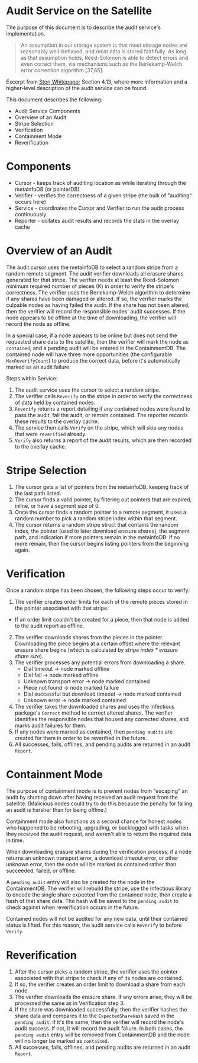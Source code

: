 # Audit Service on the Satellite

The purpose of this document is to describe the audit service's implementation.

>An assumption in our storage system is that most storage nodes are reasonably well-behaved, and most data is stored faithfully. As long as that assumption holds, Reed-Solomon is able to detect errors and even correct them, via mechanisms such as the Berlekamp-Welch error correction algorithm [37,65].

Excerpt from [Storj Whitepaper](https://storj.io/storjv3.pdf) Section 4.13, where more information and a higher-level description of the audit service can be found.

This document describes the following:
- Audit Service Components
- Overview of an Audit
- Stripe Selection
- Verification
- Containment Mode
- Reverification

# Components

- Cursor - keeps track of auditing location as while iterating through the metainfoDB (or pointerDB)
- Verifier - verifies the correctness of a given stripe (the bulk of "auditing" occurs here)
- Service - coordinates the Cursor and Verifier to run the audit process continuously
- Reporter - collates audit results and records the stats in the overlay cache

# Overview of an Audit

The audit cursor uses the metainfoDB to select a random stripe from a random remote segment. The audit verifier downloads all erasure shares generated for that stripe. The verifier needs at least the Reed-Solomon minimum required number of pieces (K) in order to verify the stripe's correctness. The verifier uses the Berlekamp-Welch algorithm to determine if any shares have been damaged or altered. If so, the verifier marks the culpable nodes as having failed the audit. If the share has not been altered, then the verifier will record the responsible nodes' audit successes. If the node appears to be offline at the time of downloading, the verifier will record the node as offline.

In a special case, if a node appears to be online but does not send the requested share data to the satellite, then the verifier will mark the node as `contained`, and a pending audit will be entered in the ContainmentDB. The contained node will have three more opportunities (the configurable `MaxReverifyCount`) to produce the correct data, before it's automatically marked as an audit failure.

Steps within Service:
1. The audit service uses the cursor to select a random stripe.
2. The verifier calls `Reverify` on the stripe in order to verify the correctness of data held by contained nodes.
3. `Reverify` returns a report detailing if any contained nodes were found to pass the audit, fail the audit, or remain contained. The reporter records these results to the overlay cache.
4. The service then calls `Verify` on the stripe, which will skip any nodes that were `reverified` already.
5. `Verify` also returns a report of the audit results, which are then recorded to the overlay cache.

# Stripe Selection

1. The cursor gets a list of pointers from the metainfoDB, keeping track of the last path listed.
2. The cursor finds a valid pointer, by filtering out pointers that are expired, inline, or have a segment size of 0.
3. Once the cursor finds a random pointer to a remote segment, it uses a random number to pick a random stripe index within that segment.
4. The cursor returns a random stripe struct that contains the random index, the pointer (used to later download erasure shares), the segment path, and indication if more pointers remain in the metainfoDB. If no more remain, then the cursor begins listing pointers from the beginning again.

# Verification

Once a random stripe has been chosen, the following steps occur to verify:
1. The verifier creates order limits for each of the remote pieces stored in the pointer associated with that stripe.
 - If an order limit couldn't be created for a piece, then that node is added to the audit report as offline.
2. The verifier downloads shares from the pieces in the pointer. Downloading the piece begins at a certain offset where the relevant erasure share begins (which is calculated by _stripe index * erasure share size_).
3. The verifier processes any potential errors from downloading a share.
    - Dial timeout -> node marked offline
    - Dial fail -> node marked offline
    - Unknown transport error -> node marked contained
    - Piece not found -> node marked failure
    - Dial successful but download timeout -> node marked contained
    - Unknown error -> node marked contained
4. The verifier takes the downloaded shares and uses the Infectious package's `Correct` method to correct altered shares. The verifier identifies the responsible nodes that housed any corrected shares, and marks audit failures for them.
5. If any nodes were marked as contained, then `pending audits` are created for them in order to be reverified in the future.
6. All successes, fails, offlines, and pending audits are returned in an audit `Report`.

# Containment Mode

The purpose of containment mode is to prevent nodes from "escaping" an audit by shutting down after having received an audit request from the satellite. (Malicious nodes could try to do this because the penalty for failing an audit is harsher than for being offline.)

Containment mode also functions as a second chance for honest nodes who happened to be rebooting, upgrading, or backlogged with tasks when they received the audit request, and weren't able to return the required data in time.

When downloading erasure shares during the verification process, if a node returns an unknown transport error, a download timeout error, or other unknown error, then the node will be marked as contained rather than succeeded, failed, or offline.

A `pending audit` entry will also be created for the node in the ContainmentDB. The verifier will rebuild the stripe, use the Infectious library to encode the single share expected from the contained node, then create a hash of that share data. The hash will be saved to the `pending audit` to check against when reverification occurs in the future.

Contained nodes will not be audited for any new data, until their contained status is lifted. For this reason, the audit service calls `Reverify` to before `Verify`.

# Reverification

1. After the cursor picks a random stripe, the verifier uses the pointer associated with that stripe to check if any of its nodes are contained.
2. If so, the verifier creates an order limit to download a share from each node.
3. The verifier downloads the erasure share. If any errors arise, they will be processed the same as in Verification step 3. 
4. If the share was downloaded successfully, then the verifier hashes the share data and compares it to the `ExpectedShareHash` saved in the `pending audit`. If it's the same, then the verifier will record the node's audit success. If not, it will record the audit failure. In both cases, the `pending audit` entry will be removed from ContainmentDB and the node will no longer be marked as `contained`.
6. All successes, fails, offlines, and pending audits are returned in an audit `Report`.